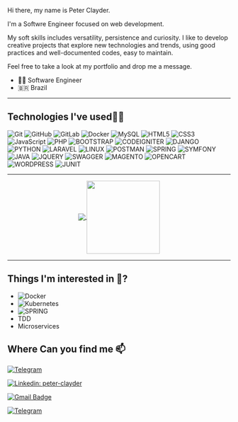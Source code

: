 Hi there, my name is Peter Clayder. 

I'm a Softwre Engineer focused on web development.

My soft skills includes versatility, persistence and curiosity. I like to develop creative projects that explore new technologies and trends, using good practices and well-documented codes, easy to maintain.

Feel free to take a look at my portfolio and drop me a message.


- 👨‍💻 Software Engineer
- 🇧🇷 Brazil
---

## Technologies I've used👨‍💻

![Git](https://img.shields.io/badge/-Git-black?style=flat-square&logo=git) ![GitHub](https://img.shields.io/badge/-GitHub-181717?style=flat-square&logo=github) ![GitLab](https://img.shields.io/badge/-GitLab-FCA121?style=flat-square&logo=gitlab) ![Docker](https://img.shields.io/badge/-Docker-white?style=flat-square&logo=docker) ![MySQL](https://img.shields.io/badge/-MySQL-white?style=flat-square&logo=mysql) ![HTML5](https://img.shields.io/badge/-HTML5-E34F26?style=flat-square&logo=html5&logoColor=white) ![CSS3](https://img.shields.io/badge/-CSS3-1572B6?style=flat-square&logo=css3) ![JavaScript](https://img.shields.io/badge/-JavaScript-black?style=flat-square&logo=javascript) ![PHP](https://img.shields.io/badge/-PHP-white?style=?style=for-the-badge&logo=php) ![BOOTSTRAP](https://img.shields.io/badge/-BootStrap-white?style=?style=for-the-badge&logo=bootstrap) ![CODEIGNITER](https://img.shields.io/badge/-CodeIgniter-black?style=?style=for-the-badge&logo=codeigniter) ![DJANGO](https://img.shields.io/badge/-Django-black?style=?style=for-the-badge&logo=django) ![PYTHON](https://img.shields.io/badge/-Python-white?style=?style=for-the-badge&logo=python) ![LARAVEL](https://img.shields.io/badge/-Laravel-white?style=?style=for-the-badge&logo=laravel) ![LINUX](https://img.shields.io/badge/-Linux-white?style=?style=for-the-badge&logo=linux) ![POSTMAN](https://img.shields.io/badge/-Postman-white?style=?style=for-the-badge&logo=postman) ![SPRING](https://img.shields.io/badge/-SpringBoot-white?style=?style=for-the-badge&logo=spring) ![SYMFONY](https://img.shields.io/badge/-Symfony-black?style=?style=for-the-badge&logo=symfony) ![JAVA](https://img.shields.io/badge/-Java-black?style=?style=for-the-badge&logo=java) ![JQUERY](https://img.shields.io/badge/-Jquery-black?style=?style=for-the-badge&logo=jquery) ![SWAGGER](https://img.shields.io/badge/-Swagger-black?style=?style=for-the-badge&logo=swagger) ![MAGENTO](https://img.shields.io/badge/-Magento-white?style=?style=for-the-badge&logo=magento) ![OPENCART](https://img.shields.io/badge/-Opencart-white?style=?style=for-the-badge&logo=opencart) ![WORDPRESS](https://img.shields.io/badge/-Wordpress-black?style=?style=for-the-badge&logo=wordpress) ![JUNIT](https://img.shields.io/badge/-JUnit-black?style=?style=for-the-badge&logo=junit)

---

<p align="center">
  <a href="https://github.com/Clayder/github-readme-stats">
    <img
      align="center"
      src="https://github-readme-stats.vercel.app/api/top-langs/?username=Clayder&layout=compact&theme=dracula"
    />
  </a>
  <a href="https://github.com/Clayder/github-readme-stats">
    <img
      align="center"
      height="165"
      src="https://github-readme-stats.vercel.app/api?username=Clayder&show_icons=true&theme=dracula"
    />
  </a>
</p>

---

## Things I'm interested in 🤔?
* ![Docker](https://img.shields.io/badge/-Docker-white?style=flat-square&logo=docker)
* ![Kubernetes](https://img.shields.io/badge/-Kubernetes-white?style=flat-square&logo=kubernetes)
* ![SPRING](https://img.shields.io/badge/-SpringBoot-white?style=?style=for-the-badge&logo=spring) 
* TDD
* Microservices

## Where Can you find me 📫

[![Telegram](http://img.shields.io/badge/-Twitter-2CA5E0?style=for-the-badge&logo=Twitter&logoColor=white)](https://twitter.com/clayder)

[![Linkedin: peter-clayder](https://img.shields.io/badge/-peterclayder-blue?style=flat-square&logo=Linkedin&logoColor=white&link=www.linkedin.com/in/peterclayder/)](www.linkedin.com/in/peterclayder)

[![Gmail Badge](https://img.shields.io/badge/-peterclayder@gmail.com-c14438?style=flat-square&logo=Gmail&logoColor=white&link=peterclayder@gmail.com)](mailto:peterclayder@gmail.com)

[![Telegram](http://img.shields.io/badge/-Telegram-2CA5E0?style=for-the-badge&logo=Telegram&logoColor=white)](https://t.me/peterclayder)


